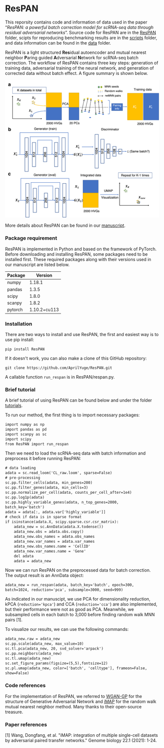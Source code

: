 # ResPAN

This reporsity contains code and information of data used in the paper “*ResPAN: a powerful batch correction model for scRNA-seq data through residual adversarial networks*”. Source code for ResPAN are in the [ResPAN](https://github.com/AprilYuge/ResPAN/tree/main/ResPAN) folder, scipts for reproducing benchmarking results are in the [scripts](https://github.com/AprilYuge/ResPAN/tree/main/scripts) folder, and data information can be found in the [data](https://github.com/AprilYuge/ResPAN/tree/main/data) folder.

ResPAN is a light structured **Res**idual autoencoder and mutual nearest neighbor **P**aring guided **A**dversarial **N**etwork for scRNA-seq batch correction. The workflow of ResPAN contains three key steps: generation of training data, adversarial training of the neural network, and generation of corrected data without batch effect. A figure summary is shown below.

![alt text](https://github.com/AprilYuge/ResPAN/blob/main/images/workflow.png)

More details about ResPAN can be found in our [manuscript](https://www.biorxiv.org/content/10.1101/2021.11.08.467781v4).

### Package requirement

ResPAN is implemented in Python and based on the framework of PyTorch. Before downloading and installing ResPAN, some packages need to be installed first. These required packages along with their versions used in our manuscript are listed below.

| Package    | Version      |
|------------|--------------|
| numpy      | 1.18.1       |
| pandas     | 1.3.5        |
| scipy      | 1.8.0        |
| scanpy     | 1.8.2        |
| pytorch    | 1.10.2+cu113 |

### Installation

There are two ways to install and use ResPAN, the first and easiest way is to use pip install:
```
pip install ResPAN
```

If it doesn't work, you can also make a clone of this GitHub repository:
```
git clone https://github.com/AprilYuge/ResPAN.git
```

A callable function `run_respan` is in ResPAN/respan.py.

### Brief tutorial

A brief tutorial of using ResPAN can be found below and under the folder [tutorials](https://github.com/AprilYuge/ResPAN/tree/main/tutorials).

To run our method, the first thing is to import necessary packages:
```
import numpy as np
import pandas as pd
import scanpy as sc
import scipy
from ResPAN import run_respan
```

Then we need to load the scRNA-seq data with batch information and preprocess it before running ResPAN:
```
# data loading
adata = sc.read_loom('CL_raw.loom', sparse=False) 
# pre-processing
sc.pp.filter_cells(adata, min_genes=200)
sc.pp.filter_genes(adata, min_cells=3)
sc.pp.normalize_per_cell(adata, counts_per_cell_after=1e4)
sc.pp.log1p(adata)
sc.pp.highly_variable_genes(adata, n_top_genes=2000, batch_key='batch')
adata = adata[:, adata.var['highly_variable']]
# check if data is in sparse format
if isinstance(adata.X, scipy.sparse.csr.csr_matrix): 
    adata_new = sc.AnnData(adata.X.todense())
    adata_new.obs = adata.obs.copy()
    adata_new.obs_names = adata.obs_names
    adata_new.var_names = adata.var_names
    adata_new.obs_names.name = 'CellID'
    adata_new.var_names.name = 'Gene'
    del adata
    adata = adata_new
```

Now we can run ResPAN on the preprocessed data for batch correction. The output result is an AnnData object:
```
adata_new = run_respan(adata, batch_key='batch', epoch=300, batch=1024, reduction='pca', subsample=3000, seed=999)
```
As indicated in our manuscipt, we use PCA for dimensionality reduction, kPCA (`reduction='kpca'`) and CCA (`reduction='cca'`) are also implemented, but their performance were not as good as PCA. Meanwhile, we subsampled cells in each batch to 3,000 before finding random walk MNN pairs [1].

To visualize our results, we can use the following commands:
```
adata_new.raw = adata_new
sc.pp.scale(adata_new, max_value=10)
sc.tl.pca(adata_new, 20, svd_solver='arpack')
sc.pp.neighbors(adata_new)
sc.tl.umap(adata_new)
sc.set_figure_params(figsize=(5,5),fontsize=12)
sc.pl.umap(adata_new, color=['batch', 'celltype'], frameon=False, show=False)
```

### Code references

For the implementation of ResPAN, we referred to [WGAN-GP](https://github.com/Zeleni9/pytorch-wgan) for the structure of Generative Adversarial Network and [iMAP](https://github.com/Svvord/iMAP) for the random walk mutual nearest neighbor method. Many thanks to their open-source treasure.

### Paper references
[1] Wang, Dongfang, et al. "iMAP: integration of multiple single-cell datasets by adversarial paired transfer networks." Genome biology 22.1 (2021): 1-24.


